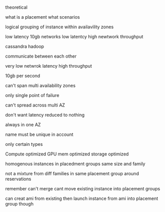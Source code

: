 theoretical

what is a placement
what scenarios

logical grouping of instance within availavility zones

low latency 10gb networks
low latentcy
high newtwork throughput

cassandra
hadoop

communicate between each other

very low netwrok latency
high throughput

10gb per second

can't span multi availability zones

only single point of failure

can't spread across multi AZ

don't want latency reduced to nothing

always in one AZ

name must be unique in account


only certain types

Compute optimized
GPU 
mem optimized
storage optimized

homogenous instances in placedment groups
same size and family

not a mixture from diff families
in same placement group
around reservations

remember can't merge
cant move existing instance into placement groups

can creat ami from existing then launch instance from ami into placement group though
